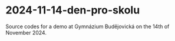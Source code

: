 # 2024-11-14-den-pro-skolu
Source codes for a demo at Gymnázium Budějovická on the 14th of November 2024.
